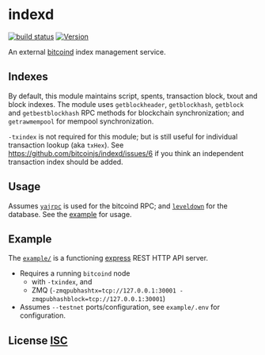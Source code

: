 # indexd
[![build status](https://secure.travis-ci.org/dcousens/indexd.png)](http://travis-ci.org/dcousens/indexd)
[![Version](https://img.shields.io/npm/v/indexd.svg)](https://www.npmjs.org/package/indexd)

An external [bitcoind](https://github.com/bitcoin/bitcoin) index management service.

## Indexes
By default,  this module maintains script, spents, transaction block, txout and block indexes.
The module uses `getblockheader`, `getblockhash`, `getblock` and `getbestblockhash` RPC methods for blockchain synchronization;  and `getrawmempool` for mempool synchronization.

`-txindex` is not required for this module; but is still useful for individual transaction lookup (aka `txHex`).
See https://github.com/bitcoinjs/indexd/issues/6 if you think an independent transaction index should be added.

## Usage
Assumes [`yajrpc`](https://github.com/dcousens/yajrpc) is used for the bitcoind RPC; and [`leveldown`](https://github.com/level/leveldown) for the database.
See the [example](#example) for usage.


## Example
The [`example/`](https://github.com/bitcoinjs/indexd/tree/master/example) is a functioning [express](https://www.npmjs.com/package/express) REST HTTP API server.

* Requires a running `bitcoind` node
	* with `-txindex`, and
	* ZMQ (`-zmqpubhashtx=tcp://127.0.0.1:30001 -zmqpubhashblock=tcp://127.0.0.1:30001`)
* Assumes `--testnet` ports/configuration, see `example/.env` for configuration.

## License [ISC](LICENSE)
